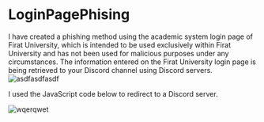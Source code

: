 # LoginPagePhising
I have created a phishing method using the academic system login page of Firat University, which is intended to be used exclusively within Firat University and has not been used for malicious purposes under any circumstances.
The information entered on the Firat University login page is being retrieved to your Discord channel using Discord servers.
![asdfasdfasdf](https://github.com/giraycan/LoginPagePhising/assets/73907518/0cf9ce94-d18b-4e26-a230-823e7f7214be)

I used the JavaScript code below to redirect to a Discord server.


![wqerqwet](https://github.com/giraycan/LoginPagePhising/assets/73907518/dd0b1f32-ae0a-4b29-8c7d-08139f0cce04)
